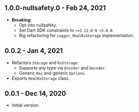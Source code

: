 ## 1.0.0-nullsafety.0 - Feb 24, 2021

-   **Breaking**:
    -   Opt into nullsafety.
    -   Set Dart SDK constraints to `>=2.12.0-0 <3.0.0`.
    -   Big refactoring for `Logger`, `RealRxStorage` implementation.

## 0.0.2 - Jan 4, 2021

-   Refactors `Storage` and `RxStorage`:
    -   Supports any type via `Encoder` and `Decoder`.
    -   Generic `Key` and generic `Options`.
-   Exports `RealRxStorage` class.

## 0.0.1 - Dec 14, 2020

-   Initial version.
